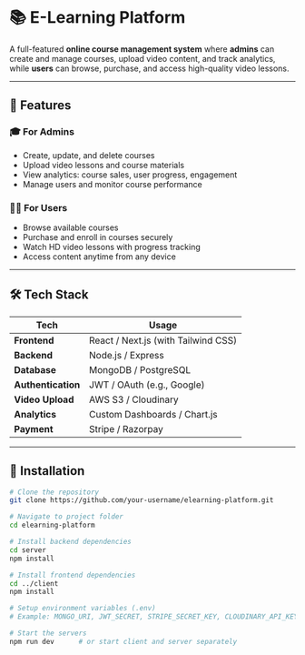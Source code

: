 
# 📚 E-Learning Platform

A full-featured **online course management system** where **admins** can create and manage courses, upload video content, and track analytics, while **users** can browse, purchase, and access high-quality video lessons.

---

## 🚀 Features

### 🎓 For Admins
- Create, update, and delete courses
- Upload video lessons and course materials
- View analytics: course sales, user progress, engagement
- Manage users and monitor course performance

### 👨‍🎓 For Users
- Browse available courses
- Purchase and enroll in courses securely
- Watch HD video lessons with progress tracking
- Access content anytime from any device

---

## 🛠️ Tech Stack

| Tech         | Usage                         |
|--------------|-------------------------------|
| **Frontend** | React / Next.js (with Tailwind CSS) |
| **Backend**  | Node.js / Express             |
| **Database** | MongoDB / PostgreSQL          |
| **Authentication** | JWT / OAuth (e.g., Google)  |
| **Video Upload** | AWS S3 / Cloudinary        |
| **Analytics** | Custom Dashboards / Chart.js  |
| **Payment**  | Stripe / Razorpay             |

---

## 🔧 Installation

```bash
# Clone the repository
git clone https://github.com/your-username/elearning-platform.git

# Navigate to project folder
cd elearning-platform

# Install backend dependencies
cd server
npm install

# Install frontend dependencies
cd ../client
npm install

# Setup environment variables (.env)
# Example: MONGO_URI, JWT_SECRET, STRIPE_SECRET_KEY, CLOUDINARY_API_KEY, etc.

# Start the servers
npm run dev      # or start client and server separately
